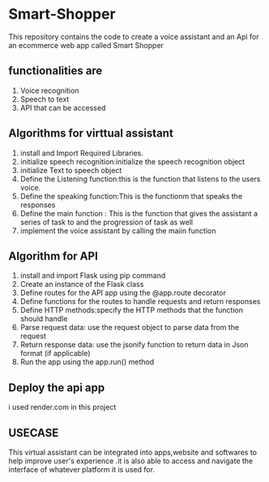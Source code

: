 # Smart-Shopper
This repository contains the  code to create a voice assistant and an Api for
an ecommerce web app called Smart Shopper
## functionalities are
1. Voice recognition
2. Speech to text
3. API that can be accessed
## Algorithms for virttual assistant
1.  install and Import Required Libraries.
2. initialize speech recognition:initialize the speech recognition object
3. initialize Text to speech object
4. Define the Listening function:this is the function that listens to the users voice.
5. Define the speaking function:This is the functionm that speaks the responses
6. Define the main function : This is the function that gives the assistant a series of task to and the progression of task as well
7. implement the voice assistant by calling the maiin function
## Algorithm for API
1.  install and import Flask using pip command
2.  Create an instance of the Flask class
3.  Define routes for the API app using the @app.route decorator
4.  Define functions for the routes to handle requests and return responses
5.  Define HTTP methods:specify the HTTP methods that the function should handle 
6.  Parse request data: use the request object to parse data from the request
7.  Return response data: use the jsonify function to return data in Json format (if applicable)
8.  Run the app using the app.run() method
## Deploy the api app
i used render.com in this project
##  USECASE
This virtual assistant can be integrated into apps,website and softwares to help improve user's experience .it is also able to access
and navigate the interface of whatever platform it is used for.
